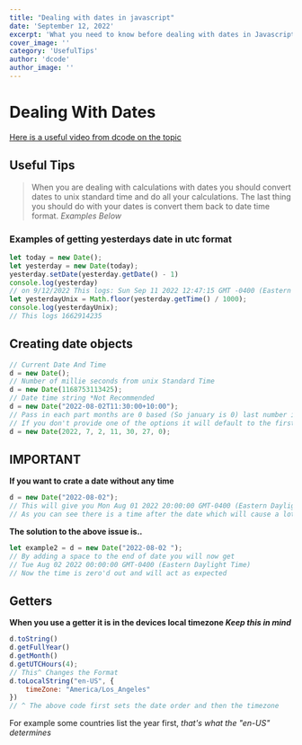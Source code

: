```yaml
---
title: "Dealing with dates in javascript"
date: 'September 12, 2022'
excerpt: 'What you need to know before dealing with dates in Javascript'
cover_image: ''
category: 'UsefulTips'
author: 'dcode'
author_image: ''
---
```


# Dealing With Dates
[Here is a useful video from dcode on the topic](https://www.youtube.com/watch?v=-eRsWqwcPuk&t=559s)

## Useful Tips
> When you are dealing with calculations with dates you should convert dates to unix standard time and do all your calculations. The last thing you should do with your dates is convert them back to date time format. *Examples Below*
### Examples of getting yesterdays date in utc format
```javascript
let today = new Date();
let yesterday = new Date(today);
yesterday.setDate(yesterday.getDate() - 1)
console.log(yesterday)
// on 9/12/2022 This logs: Sun Sep 11 2022 12:47:15 GMT -0400 (Eastern Daylight Time)
let yesterdayUnix = Math.floor(yesterday.getTime() / 1000);
console.log(yesterdayUnix);
// This logs 1662914235
```

## Creating date objects
```javascript
// Current Date And Time
d = new Date();
// Number of millie seconds from unix Standard Time
d = new Date(1168753113425);
// Date time string *Not Recommended
d = new Date("2022-08-02T11:30:00+10:00");
// Pass in each part months are 0 based (So january is 0) last number is millie seconds
// If you don't provide one of the options it will default to the first value
d = new Date(2022, 7, 2, 11, 30, 27, 0);
```
## IMPORTANT
**If you want to crate a date without any time**
```javascript
d = new Date("2022-08-02");
// This will give you Mon Aug 01 2022 20:00:00 GMT-0400 (Eastern Daylight Time)
// As you can see there is a time after the date which will cause a lot of issues and inconsistencies as the date will not act as you expect
```
**The solution to the above issue is..**
```javascript
let example2 = d = new Date("2022-08-02 ");
// By adding a space to the end of date you will now get
// Tue Aug 02 2022 00:00:00 GMT-0400 (Eastern Daylight Time)
// Now the time is zero'd out and will act as expected
```

## Getters
**When you use a getter it is in the devices local timezone _Keep this in mind_**
```javascript
d.toString()
d.getFullYear()
d.getMonth()
d.getUTCHours(4);
// This^ Changes the Format
d.toLocalString("en-US", {
    timeZone: "America/Los_Angeles"
})
// ^ The above code first sets the date order and then the timezone
```
For example some countries list the year first, *that's what the "en-US" determines*